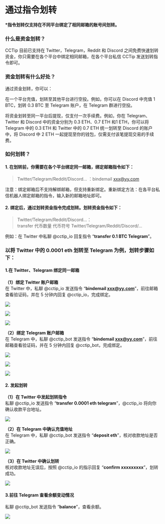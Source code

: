 # 通过指令划转

**\*指令划转仅支持在不同平台绑定了相同邮箱的账号间划转。**

### 什么是资金划转？

CCTip 目前已支持在 Twitter，Telegram，Reddit 和 Discord 之间免费快速划转资金，你只需要在各个平台中绑定相同邮箱，在各个平台私信 CCTip 发送划转指令即可。

### 资金划转有什么好处？

通过资金划转，你可以：

在一个平台充值，划转至其他平台进行空投。例如，你可以在 Discord 中充值 1 BTC，划转 0.3 BTC 至 Telegram 账户，在 Telegram 群进行空投。

将资金划转至同一平台后提现，仅支付一次手续费。例如，你在 Telegram、Twitter 和 Discord 中的资金分别为 0.3 ETH、0.7 ETH 和1 ETH，你可以将 Telegram 中的 0.3 ETH 和 Twitter 中的 0.7 ETH 统一划转至 Discord 的账户中，将 Discord 中 2 ETH 一起提现至你的钱包，仅需支付该笔提现交易的手续费。

### 如何划转？

#### 1. 在划转前，你需要在各个平台绑定同一邮箱，绑定邮箱指令如下：   

> Twitter/Telegram/Reddit/Discord... ：bindemail xxx@yy.com

注意：绑定邮箱后不支持解绑邮箱，但支持重新绑定。重新绑定方法：在各平台私信机器人绑定邮箱的指令，输入新的邮箱地址即可。

#### 2. 绑定后，通过划转资金指令完成划转。划转资金指令如下：   

> Twitter/Telegram/Reddit/Discord...：  
> transfer 代币数量 代币符号 Twitter/Telegram/Reddit/Discord/...

例如：在 Twitter 中私聊 @cctip\_io 回复指令 “**transfer 0.1 BTC Telegram**”。

### 以将 Twitter 中的 0.0001 eth 划转至 Telegram 为例，划转步骤如下：

#### 1.在 Twitter、Telegram 绑定同一邮箱

**（1）绑定 Twitter 账户邮箱**  
在 Twitter 中，私聊 @cctip\_io 发送指令 “**bindemail xxx@yy.com**”，前往邮箱查看验证码，并在 5 分钟内回复 @cctip\_io，完成绑定。

![](../../../.gitbook/assets/1-1-.jpg)

![](../../../.gitbook/assets/1-2-.jpg)

![](../../../.gitbook/assets/1-3-.jpg)

**（2）绑定 Telegram 账户邮箱**  
在 Telegram 中，私聊 @cctip\_bot 发送指令 “**bindemail xxx@yy.com**”，前往邮箱查看验证码，并在 5 分钟内回复 @cctip\_bot，完成绑定。

![](../../../.gitbook/assets/1-5-.jpg)

![](../../../.gitbook/assets/1-4-.jpg)

![](../../../.gitbook/assets/1-6-.jpg)

#### 2. 发起划转

**（1）在 Twitter 中发起划转指令**  
私聊 @cctip\_io 发送指令 “**transfer 0.0001 eth telegram**”，@cctip\_io 将向你确认收款平台地址。

![](../../../.gitbook/assets/1-7-.jpg)

**（2）在 Telegram 中确认充值地址**  
在 Telegram 中，私聊 @cctip\_bot 发送指令 “**deposit eth**”，核对收款地址是否正确。

![](../../../.gitbook/assets/1-8-.jpg)

**（3）在 Twitter 中确认划转**  
核对收款地址无误后，按照 @cctip\_io 的指示回复 “**confirm xxxxxxxxx**”，划转成功。

![](../../../.gitbook/assets/1-9-.jpg)

#### 3.前往 Telegram 查看余额变动情况

私聊 @cctip\_bot 发送指令 “**balance**”，查看余额。

![](../../../.gitbook/assets/1-10-.jpg)

